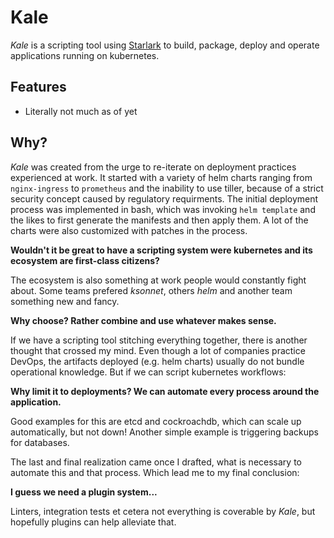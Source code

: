 # Kale

_Kale_ is a scripting tool using [Starlark](https://github.com/google/starlark-go) to build, package, deploy and operate applications running on kubernetes.

## Features

* Literally not much as of yet

## Why?

_Kale_ was created from the urge to re-iterate on deployment practices experienced at work. 
It started with a variety of helm charts ranging from `nginx-ingress` to `prometheus` and the inability to use tiller, because of a strict security concept caused by regulatory requirments. The initial deployment process was implemented in bash, which was invoking `helm template` and the likes to first generate the manifests and then apply them. A lot of the charts were also customized with patches in the process.

__Wouldn't it be great to have a scripting system were kubernetes and its ecosystem are first-class citizens?__

The ecosystem is also something at work people would constantly fight about. Some teams prefered _ksonnet_, others _helm_ and another team something new and fancy.

__Why choose? Rather combine and use whatever makes sense.__

If we have a scripting tool stitching everything together, there is another thought that crossed my mind. Even though a lot of companies practice DevOps, the artifacts deployed (e.g. helm charts) usually do not bundle operational knowledge. But if we can script kubernetes workflows:

__Why limit it to deployments? We can automate every process around the application.__

Good examples for this are etcd and cockroachdb, which can scale up automatically, but not down! Another simple example is triggering backups for databases.

The last and final realization came once I drafted, what is necessary to automate this and that process. Which lead me to my final conclusion:

__I guess we need a plugin system...__

Linters, integration tests et cetera not everything is coverable by _Kale_, but hopefully plugins can help alleviate that.



